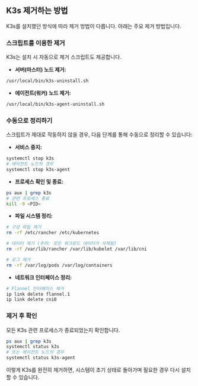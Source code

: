 
## K3s 제거하는 방법

K3s를 설치했던 방식에 따라 제거 방법이 다릅니다. 아래는 주요 제거 방법입니다.

### 스크립트를 이용한 제거

K3s는 설치 시 자동으로 제거 스크립트도 제공합니다.

- **서버(마스터) 노드 제거:**

```bash
/usr/local/bin/k3s-uninstall.sh
```

- **에이전트(워커) 노드 제거:**

```bash
/usr/local/bin/k3s-agent-uninstall.sh
```

### 수동으로 정리하기

스크립트가 제대로 작동하지 않을 경우, 다음 단계를 통해 수동으로 정리할 수 있습니다:

- **서비스 중지:**

```bash
systemctl stop k3s
# 에이전트 노드의 경우
systemctl stop k3s-agent
```

- **프로세스 확인 및 종료:**

```bash
ps aux | grep k3s
# 관련 프로세스 종료
kill -9 <PID>
```

- **파일 시스템 정리:**

```bash
# 구성 파일 제거
rm -rf /etc/rancher /etc/kubernetes

# 데이터 제거 (주의: 모든 워크로드 데이터가 삭제됨)
rm -rf /var/lib/rancher /var/lib/kubelet /var/lib/cni

# 로그 제거
rm -rf /var/log/pods /var/log/containers
```

- **네트워크 인터페이스 정리:**

```bash
# Flannel 인터페이스 제거
ip link delete flannel.1
ip link delete cni0
```

### 제거 후 확인

모든 K3s 관련 프로세스가 종료되었는지 확인합니다.

```bash
ps aux | grep k3s
systemctl status k3s
# 또는 에이전트 노드의 경우
systemctl status k3s-agent
```

이렇게 K3s를 완전히 제거하면, 시스템이 초기 상태로 돌아가며 필요한 경우 다시 설치할 수 있습니다.